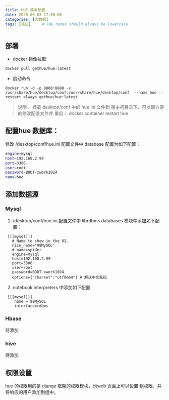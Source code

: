 ```yaml
---
title: HUE 简单部署
date: 2020-06-03 17:00:00 
categories: [大数据]
tags: [笔记]     # TAG names should always be lowercase
---
```


## 部署

-  docker 镜像拉取
```
docker pull gethue/hue:latest  
```

- 启动命令
```
docker run -d -p 8888:8888 -v /usr/share/hue/desktop/conf:/usr/share/hue/desktop/conf  --name hue --restart always gethue/hue:latest
```
>说明： 挂载 desktop/conf 中的 hue.ini 文件到 宿主机目录下，可以很方便的修改配置文件并 重启： docker container restart hue


## 配置hue 数据库：

修改 /desktop/conf/hue.ini 配置文件中 database 配置为如下配置：
```bash
engine=mysql
host=192.168.2.99
port=3306
user=root
password=BOOT-xwork1024
name=hue
```

## 添加数据源

### Mysql
1.  /desktop/conf/hue.ini 配置文件中 librdbms.databases 模块中添加如下配置：
   ```
    [[[mysql]]]
      # Name to show in the UI.
      nice_name="99MySQL"
      # name=spider
      engine=mysql
      host=192.168.2.99
      port=3306
      user=root
      password=BOOT-xwork1024
      options={"charset":"utf8mb4"} # 解决中文乱码
   ```
2.  notebook.interpreters 中添加如下配置
   ```
    [[[mysql]]]
       name = 99MySQL
       interface=rdbms
   ```

### Hbase

待添加

### hive

待添加
## 权限设置

hue 的权限用的是 django 框架的权限模块，也web 页面上可以设置 组权限，并将响应的用户添加到组中。



